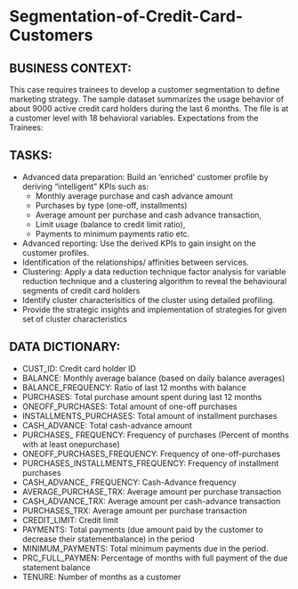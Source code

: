 # Segmentation-of-Credit-Card-Customers
## BUSINESS CONTEXT:
This case requires trainees to develop a customer segmentation to define marketing strategy. The
sample dataset summarizes the usage behavior of about 9000 active credit card holders during the
last 6 months. The file is at a customer level with 18 behavioral variables. Expectations from the
Trainees:

## TASKS:
+ Advanced data preparation: Build an ‘enriched’ customer profile by deriving “intelligent” KPIs
such as:
  * Monthly average purchase and cash advance amount
  * Purchases by type (one-off, installments)
  * Average amount per purchase and cash advance transaction,
  * Limit usage (balance to credit limit ratio),
  * Payments to minimum payments ratio etc.
+ Advanced reporting: Use the derived KPIs to gain insight on the customer profiles.
+ Identification of the relationships/ affinities between services.
+ Clustering: Apply a data reduction technique factor analysis for variable reduction technique
and a clustering algorithm to reveal the behavioural segments of credit card holders
+ Identify cluster characterisitics of the cluster using detailed profiling.
+ Provide the strategic insights and implementation of strategies for given set of cluster
characteristics

## DATA DICTIONARY:
- CUST_ID: Credit card holder ID
- BALANCE: Monthly average balance (based on daily balance averages)
- BALANCE_FREQUENCY: Ratio of last 12 months with balance
- PURCHASES: Total purchase amount spent during last 12 months
- ONEOFF_PURCHASES: Total amount of one-off purchases
- INSTALLMENTS_PURCHASES: Total amount of installment purchases
- CASH_ADVANCE: Total cash-advance amount
- PURCHASES_ FREQUENCY: Frequency of purchases (Percent of months with at least onepurchase)
- ONEOFF_PURCHASES_FREQUENCY: Frequency of one-off-purchases
- PURCHASES_INSTALLMENTS_FREQUENCY: Frequency of installment purchases
- CASH_ADVANCE_ FREQUENCY: Cash-Advance frequency
- AVERAGE_PURCHASE_TRX: Average amount per purchase transaction
- CASH_ADVANCE_TRX: Average amount per cash-advance transaction
- PURCHASES_TRX: Average amount per purchase transaction
- CREDIT_LIMIT: Credit limit
- PAYMENTS: Total payments (due amount paid by the customer to decrease their statementbalance) in the period
- MINIMUM_PAYMENTS: Total minimum payments due in the period.
- PRC_FULL_PAYMEN: Percentage of months with full payment of the due statement balance
- TENURE: Number of months as a customer
